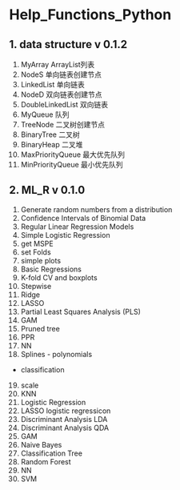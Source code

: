 # Help_Functions_Python
## 1. data structure v 0.1.2
1. MyArray					    ArrayList列表
2. NodeS					      单向链表创建节点
3. LinkedList				    单向链表
4. NodeD					      双向链表创建节点
5. DoubleLinkedList			双向链表
6. MyQueue					    队列
7. TreeNode             二叉树创建节点
8. BinaryTree           二叉树
9. BinaryHeap           二叉堆
10. MaxPriorityQueue    最大优先队列
11. MinPriorityQueue    最小优先队列



## 2. ML_R v 0.1.0
1. Generate random numbers from a distribution
2. Confidence Intervals of Binomial Data
3. Regular Linear Regression Models
4. Simple Logistic Regression
5. get MSPE
6. set Folds
7. simple plots
8. Basic Regressions
9. K-fold CV and boxplots
10. Stepwise
11. Ridge
12. LASSO
13. Partial Least Squares Analysis (PLS)
14. GAM
15. Pruned tree
16. PPR
17. NN
18. Splines - polynomials
- classification
19. scale
20. KNN
21. Logistic Regression
22. LASSO logistic regressicon
23. Discriminant Analysis LDA 
24. Discriminant Analysis QDA
25. GAM
26. Naive Bayes
27. Classification Tree 
28. Random Forest
29. NN 
30. SVM
